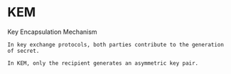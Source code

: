 # KEM

Key Encapsulation Mechanism

~~~admonish note title="Key exchange vs. KEM"
In key exchange protocols, both parties contribute to the generation of secret.

In KEM, only the recipient generates an asymmetric key pair.
~~~
